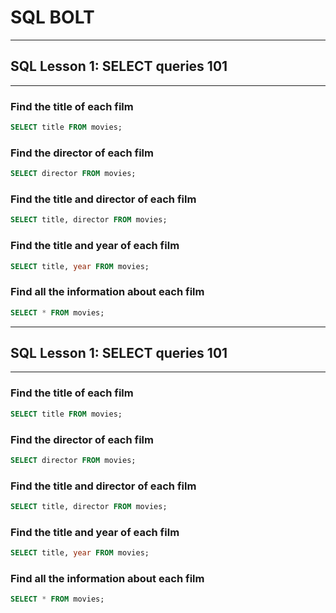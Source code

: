 # SQL BOLT

---

## SQL Lesson 1: SELECT queries 101

---

### Find the title of each film

```SQL
SELECT title FROM movies;
```

### Find the director of each film

```SQL
SELECT director FROM movies;
```

### Find the title and director of each film

```SQL
SELECT title, director FROM movies;
```

### Find the title and year of each film

```SQL
SELECT title, year FROM movies;
```

### Find all the information about each film

```SQL
SELECT * FROM movies;
```

---

## SQL Lesson 1: SELECT queries 101

---

### Find the title of each film

```SQL
SELECT title FROM movies;
```

### Find the director of each film

```SQL
SELECT director FROM movies;
```

### Find the title and director of each film

```SQL
SELECT title, director FROM movies;
```

### Find the title and year of each film

```SQL
SELECT title, year FROM movies;
```

### Find all the information about each film

```SQL
SELECT * FROM movies;
```

